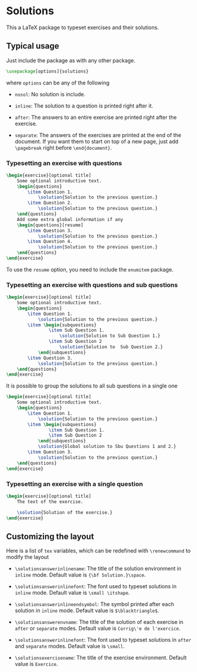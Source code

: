 # Solutions

This a LaTeX package to typeset exercises and their solutions.

## Typical usage

Just include the package as with any other package.

```tex
\usepackage[options]{solutions}
```

where `options` can be any of the following

- `nosol`: No solution is include.

- `inline`: The solution to a question is printed right after it.

- `after`: The answers to an entire exercise are printed right after the exercise.

- `separate`: The answers of the exercises are printed at the end of the document. If you want them to start on top of a new page, just add `\pagebreak` right before `\end{document}`.

### Typesetting an exercise with questions

```tex
\begin{exercise}[optional title]
    Some optional introductive text.
    \begin{questions}
        \item Question 1.
            \solution{Solution to the previous question.}
        \item Question 2.
            \solution{Solution to the previous question.}
    \end{questions}
    Add some extra global information if any
    \begin{questions}[resume]
        \item Question 3.
            \solution{Solution to the previous question.}
        \item Question 4.
            \solution{Solution to the previous question.}
    \end{questions}
\end{exercise}
```

To use the `resume` option, you need to include the `enumitem` package.

### Typesetting an exercise with questions and sub questions

```tex
\begin{exercise}[optional title]
    Some optional introductive text.
    \begin{questions}
        \item Question 1.
            \solution{Solution to the previous question.}
        \item \begin{subquestions}
                \item Sub Question 1.
                    \solution{Solution to Sub Question 1.}
                \item Sub Question 2
                    \solution{Solution to  Sub Question 2.}
            \end{subquestions}
        \item Question 3.
            \solution{Solution to the previous question.}
    \end{questions}
\end{exercise}
```

It is possible to group the solutions to all sub questions in a single one

```tex
\begin{exercise}[optional title]
    Some optional introductive text.
    \begin{questions}
        \item Question 1.
            \solution{Solution to the previous question.}
        \item \begin{subquestions}
                \item Sub Question 1.
                \item Sub Question 2
            \end{subquestions}
            \solution{Global solution to Sbu Questions 1 and 2.}
        \item Question 3.
            \solution{Solution to the previous question.}
    \end{questions}
\end{exercise}
```

### Typesetting an exercise with a single question

```tex
\begin{exercise}[optional title]
    The text of the exercise.

    \solution{Solution of the exercise.}
\end{exercise}
```


## Customizing the layout

Here is a list of `tex` variables, which can be redefined with `\renewcommand` to modify the layout

- `\solutionsanswerinlinename`: The title of the solution environment in `inline` mode. Default value is `{\bf Solution.}\space`.

- `\solutionsanswerinlinefont`: The font used to typeset solutions in `inline` mode. Default value is `\small \itshape`.

- `\solutionsanswerinlineendsymbol`: The symbol printed after each solution in `inline` mode. Default value is `$\blacktriangle$`.

- `\solutionsanswerenvname`: The title of the solution of each exercise in `after` or `separate` modes. Default value is `Corrig\'e de l'exercice`.

- `\solutionsanswerinlinefont`: The font used to typeset solutions in `after` and `separate` modes. Default value is `\small`.

- `\solutionsexercisename`: The title of the exercise environment. Default value is `Exercice`.
